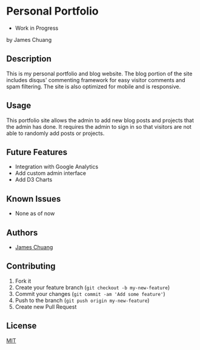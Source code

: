 # Personal Portfolio

* Work in Progress

by James Chuang

## Description

This is my personal portfolio and blog website. The blog portion of the site includes disqus' commenting framework for easy visitor comments and spam filtering. The site is also optimized for mobile and is responsive.

## Usage

This portfolio site allows the admin to add new blog posts and projects that the admin has done. It requires the admin to sign in so that visitors are not able to randomly add posts or projects.

## Future Features

* Integration with Google Analytics
* Add custom admin interface
* Add D3 Charts

## Known Issues

* None as of now

## Authors

* [James Chuang](https://github.com/hiddensanctum)

## Contributing

1. Fork it
2. Create your feature branch (`git checkout -b my-new-feature`)
3. Commit your changes (`git commit -am 'Add some feature'`)
4. Push to the branch (`git push origin my-new-feature`)
5. Create new Pull Request

## License

[MIT][2]

[2]: http://opensource.org/licenses/MIT
